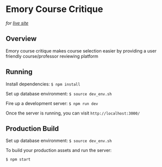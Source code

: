# Emory Course Critique
_for [live site](https://www.emorycoursecritique.com/)_

## Overview

Emory course critique makes course selection easier by providing a user friendly course/professor reviewing platform 


## Running

Install dependencies: `$ npm install`

Set up database environment: `$ source dev_env.sh`

Fire up a development server: `$ npm run dev`

Once the server is running, you can visit `http://localhost:3000/`


## Production Build

Set up database environment: `$ source dev_env.sh`

To build your production assets and run the server:

```
$ npm start
```



